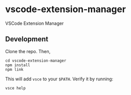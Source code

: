 # vscode-extension-manager
VSCode Extension Manager

## Development

Clone the repo. Then,

```
cd vscode-extension-manager
npm install
npm link
```

This will add `vsce` to your `$PATH`. Verify it by running:

```
vsce help
```
